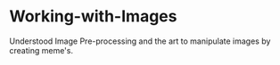 # Working-with-Images
Understood Image Pre-processing and the art to manipulate images by creating meme's.
